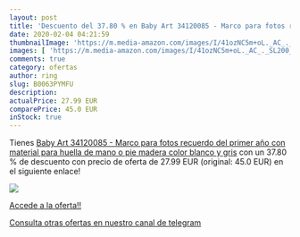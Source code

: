 ```yaml
---
layout: post
title: 'Descuento del 37.80 % en Baby Art 34120085 - Marco para fotos rec'
date: 2020-02-04 04:21:59
thumbnailImage: 'https://m.media-amazon.com/images/I/41ozNC5m+oL._AC_._SL200_.jpg'
images: [ 'https://m.media-amazon.com/images/I/41ozNC5m+oL._AC_._SL200_.jpg' ]
comments: true
category: ofertas
author: ring
slug: B0063PYMFU
description:
actualPrice: 27.99 EUR
comparePrice: 45.0 EUR
inStock: true
---
```


Tienes [Baby Art 34120085 - Marco para fotos recuerdo del primer año con material para huella de mano o pie  madera  color blanco y gris](https://www.amazon.com/dp/B0063PYMFU/?tag=redken08-20) con un 37.80 % de descuento con precio de oferta de 27.99 EUR (original: 45.0 EUR) en el siguiente enlace!

[![](https://m.media-amazon.com/images/I/41ozNC5m+oL._AC_._SL200_.jpg)](https://www.amazon.com/dp/B0063PYMFU/?tag=redken08-20)

[Accede a la oferta!!](https://www.amazon.com/dp/B0063PYMFU/?tag=redken08-20)

[Consulta otras ofertas en nuestro canal de telegram](https://t.me/s/ofertas25)
